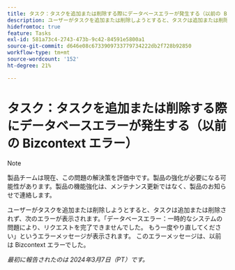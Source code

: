 ```yaml
---
title: タスク：タスクを追加または削除する際にデータベースエラーが発生する（以前の Bizcontext エラー）
description: ユーザーがタスクを追加または削除しようとすると、タスクは追加または削除されず、次のエラーが表示されます。「データベースエラー：一時的なシステムの問題により、リクエストを完了できませんでした。 もう一度やり直してください」というエラーメッセージが表示されます。 このエラーメッセージは、以前は Bizcontext エラーでした。
hidefromtoc: true
feature: Tasks
exl-id: 581a73c4-2743-473b-9c42-84591e5800a1
source-git-commit: d646e08c6733909733779734222db2f728b92850
workflow-type: tm+mt
source-wordcount: '152'
ht-degree: 21%

---
```


# タスク：タスクを追加または削除する際にデータベースエラーが発生する（以前の Bizcontext エラー）

>[!NOTE]
>
>製品チームは現在、この問題の解決策を評価中です。製品の強化が必要になる可能性があります。製品の機能強化は、メンテナンス更新ではなく、製品のお知らせで連絡します。

ユーザーがタスクを追加または削除しようとすると、タスクは追加または削除されず、次のエラーが表示されます。「データベースエラー：一時的なシステムの問題により、リクエストを完了できませんでした。 もう一度やり直してください」というエラーメッセージが表示されます。 このエラーメッセージは、以前は Bizcontext エラーでした。

_最初に報告されたのは 2024年3月7日（PT）です。_

